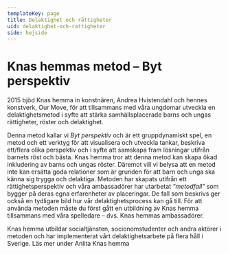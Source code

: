 ```yaml
---
templateKey: page
title: Delaktighet och rättigheter
uid: delaktighet-och-rattigheter
side: hejside
---
```

# Knas hemmas metod – Byt perspektiv

2015 bjöd Knas hemma in konstnären, Andrea Hvistendahl och hennes konstverk, Our Move, för att tillsammans med våra ungdomar utveckla en delaktighetsmetod i syfte att stärka samhällsplacerade barns och ungas rättigheter, röster och delaktighet.

Denna metod kallar vi _Byt perspektiv_ och är ett gruppdynamiskt spel, en metod och ett verktyg för att visualisera och utveckla tankar, beskriva ett/flera olika perspektiv och i syfte att samskapa fram lösningar utifrån barnets röst och bästa. Knas hemma tror att denna metod kan skapa ökad inkludering av barns och ungas röster. Däremot vill vi belysa att en metod inte kan ersätta goda relationer som är grunden för att barn och unga ska känna sig trygga och delaktiga. Metoden har skapats utifrån ett rättighetsperspektiv och våra ambassadörer har utarbetat _”metodfall"_ som bygger på deras egna erfarenheter av placeringar. De fall som beskrivs ger också en tydligare bild hur vår delaktighetsprocess kan gå till. För att använda metoden måste du först gått en utbildning av Knas hemma tillsammans med våra spelledare – dvs. Knas hemmas ambassadörer.

Knas hemma utbildar socialtjänsten, socionomstudenter och andra aktörer i metoden och har implementerat vårt delaktighetsarbete på flera håll i Sverige. Läs mer under Anlita Knas hemma
